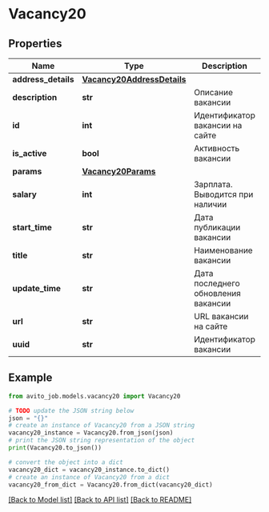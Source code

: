 # Vacancy20


## Properties

Name | Type | Description | Notes
------------ | ------------- | ------------- | -------------
**address_details** | [**Vacancy20AddressDetails**](Vacancy20AddressDetails.md) |  | [optional] 
**description** | **str** | Описание вакансии | [optional] 
**id** | **int** | Идентификатор вакансии на сайте | [optional] 
**is_active** | **bool** | Активность вакансии | [optional] 
**params** | [**Vacancy20Params**](Vacancy20Params.md) |  | [optional] 
**salary** | **int** | Зарплата. Выводится при наличии | [optional] 
**start_time** | **str** | Дата публикации вакансии | [optional] 
**title** | **str** | Наименование вакансии | [optional] 
**update_time** | **str** | Дата последнего обновления вакансии | [optional] 
**url** | **str** | URL вакансии на сайте | [optional] 
**uuid** | **str** | Идентификатор вакансии | [optional] 

## Example

```python
from avito_job.models.vacancy20 import Vacancy20

# TODO update the JSON string below
json = "{}"
# create an instance of Vacancy20 from a JSON string
vacancy20_instance = Vacancy20.from_json(json)
# print the JSON string representation of the object
print(Vacancy20.to_json())

# convert the object into a dict
vacancy20_dict = vacancy20_instance.to_dict()
# create an instance of Vacancy20 from a dict
vacancy20_from_dict = Vacancy20.from_dict(vacancy20_dict)
```
[[Back to Model list]](../README.md#documentation-for-models) [[Back to API list]](../README.md#documentation-for-api-endpoints) [[Back to README]](../README.md)


